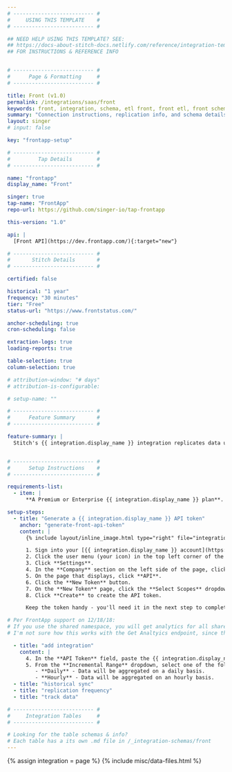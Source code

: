 ```yaml
---
# -------------------------- #
#     USING THIS TEMPLATE    #
# -------------------------- #

## NEED HELP USING THIS TEMPLATE? SEE:
## https://docs-about-stitch-docs.netlify.com/reference/integration-templates/saas/
## FOR INSTRUCTIONS & REFERENCE INFO


# -------------------------- #
#      Page & Formatting     #
# -------------------------- #

title: Front (v1.0)
permalink: /integrations/saas/front
keywords: front, integration, schema, etl front, front etl, front schema
summary: "Connection instructions, replication info, and schema details for Stitch's Front integration."
layout: singer
# input: false

key: "frontapp-setup"

# -------------------------- #
#         Tap Details        #
# -------------------------- #

name: "frontapp"
display_name: "Front"

singer: true 
tap-name: "FrontApp"
repo-url: https://github.com/singer-io/tap-frontapp

this-version: "1.0"

api: |
  [Front API](https://dev.frontapp.com/){:target="new"}

# -------------------------- #
#       Stitch Details       #
# -------------------------- #

certified: false 

historical: "1 year"
frequency: "30 minutes"
tier: "Free"
status-url: "https://www.frontstatus.com/"

anchor-scheduling: true
cron-scheduling: false

extraction-logs: true
loading-reports: true

table-selection: true
column-selection: true

# attribution-window: "# days"
# attribution-is-configurable: 

# setup-name: ""

# -------------------------- #
#      Feature Summary       #
# -------------------------- #

feature-summary: |
  Stitch's {{ integration.display_name }} integration replicates data using the {{ integration.api | flatify | strip }}. Refer to the [Schema](#schema) section for a list of objects available for replication.


# -------------------------- #
#      Setup Instructions    #
# -------------------------- #

requirements-list:
  - item: |
      **A Premium or Enterprise {{ integration.display_name }} plan**. These plans include API access, which is required to use Stitch's {{ integration.display_name }} integration. Refer to [{{ integration.display_name }}'s pricing page for more info](https://frontapp.com/pricing){:target="new"}.

setup-steps:
  - title: "Generate a {{ integration.display_name }} API token"
    anchor: "generate-front-api-token"
    content: |
      {% include layout/inline_image.html type="right" file="integrations/front-create-api-token.png" alt="The New API token page in Front" max-width="550px" %}

      1. Sign into your [{{ integration.display_name }} account](https://app.frontapp.com/){:target="new"}.
      2. Click the user menu (your icon) in the top left corner of the page.
      3. Click **Settings**.
      4. In the **Company** section on the left side of the page, click **Plugins & API**.
      5. On the page that displays, click **API**.
      6. Click the **New Token** button.
      7. On the **New Token** page, click the **Select Scopes** dropdown and select the type of resources you want to replicate data from.
      8. Click **Create** to create the API token.

      Keep the token handy - you'll need it in the next step to complete the setup.

# Per FrontApp support on 12/18/18:
# If you use the shared namespace, you will get analytics for all shared inboxes across all teams. If you use the private namespace, you will get analytics for private inboxes that users have marked accessible to the public API (is an individual user setting).
# I'm not sure how this works with the Get Analtyics endpoint, since this metric seems to be team-focused.

  - title: "add integration"
    content: |
      4. In the **API Token** field, paste the {{ integration.display_name }} API token you generated in [Step 1](#generate-front-api-token).
      5. From the **Incremental Range** dropdown, select one of the following options:
         - **Daily** - Data will be aggregated on a daily basis.
         - **Hourly** - Data will be aggregated on an hourly basis.
  - title: "historical sync"
  - title: "replication frequency"
  - title: "track data"

# -------------------------- #
#     Integration Tables     #
# -------------------------- #

# Looking for the table schemas & info?
# Each table has a its own .md file in /_integration-schemas/front
---
```

{% assign integration = page %}
{% include misc/data-files.html %}